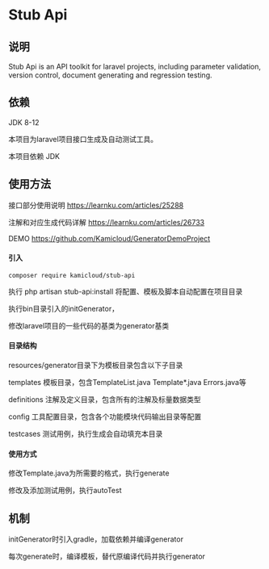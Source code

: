 # Stub Api

## 说明

Stub Api is an API toolkit for laravel projects, including parameter validation, version control, document generating and regression testing.


## 依赖

JDK 8-12

本项目为laravel项目接口生成及自动测试工具。

本项目依赖 JDK

## 使用方法

接口部分使用说明
https://learnku.com/articles/25288

注解和对应生成代码详解
https://learnku.com/articles/26733

DEMO
https://github.com/Kamicloud/GeneratorDemoProject

#### 引入

````
composer require kamicloud/stub-api
````


执行 php artisan stub-api:install 将配置、模板及脚本自动配置在项目目录

执行bin目录引入的initGenerator，

修改laravel项目的一些代码的基类为generator基类

#### 目录结构
resources/generator目录下为模板目录包含以下子目录

templates 模板目录，包含TemplateList.java Template*.java Errors.java等

definitions 注解及定义目录，包含所有的注解及标量数据类型

config 工具配置目录，包含各个功能模块代码输出目录等配置

testcases 测试用例，执行生成会自动填充本目录

#### 使用方式

修改Template.java为所需要的格式，执行generate

修改及添加测试用例，执行autoTest

## 机制

initGenerator时引入gradle，加载依赖并编译generator

每次generate时，编译模板，替代原编译代码并执行generator

